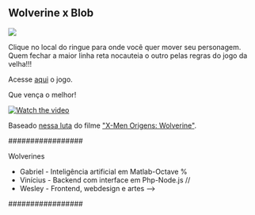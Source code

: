 ## Wolverine x Blob

<img src="https://github.com/gariandi/desafio333/blob/master/2020-QuarentenaTech/wolverines/src/public/img/os%20dois%20de%20novo.png" />

Clique no local do ringue para onde você quer mover seu personagem. Quem fechar a maior linha reta nocauteia o outro pelas regras do jogo da velha!!!

Acesse [aqui](http://wolverinexblob.tk) o jogo.

Que vença o melhor!

[![Watch the video](https://github.com/gariandi/desafio333/blob/master/2020-QuarentenaTech/wolverines/src/public/img/os%20dois.png)](https://www.youtube.com/watch?v=Awj8GTs1Zh8)

Baseado [nessa luta](https://www.youtube.com/watch?v=Awj8GTs1Zh8) do filme ["X-Men Origens: Wolverine"](https://www.youtube.com/watch?v=s5GD3FCE4So).

#################

Wolverines

- Gabriel - Inteligência artificial em Matlab-Octave %
- Vinícius - Backend com interface em Php-Node.js //
- Wesley - Frontend, webdesign e artes -->

#################
